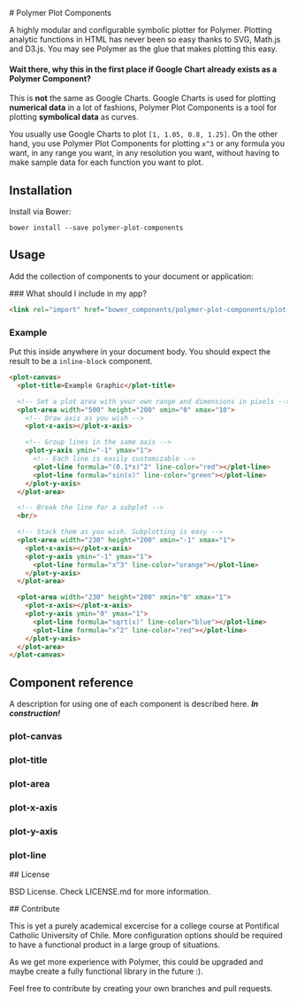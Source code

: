 # Polymer Plot Components

A highly modular and configurable symbolic plotter for Polymer. Plotting analytic functions in HTML has never been so easy thanks to SVG, Math.js and D3.js. You may see Polymer as the glue that makes plotting this easy.

#### Wait there, why this in the first place if Google Chart already exists as a Polymer Component?

This is **not** the same as Google Charts. Google Charts is used for plotting **numerical data** in a lot of fashions, Polymer Plot Components is a tool for plotting **symbolical data** as curves.

You usually use Google Charts to plot `[1, 1.05, 0.8, 1.25]`. On the other hand, you use Polymer Plot Components for plotting `x^3` or any formula you want, in any range you want, in any resolution you want, without having to make sample data for each function you want to plot.

## Installation

Install via Bower:

```
bower install --save polymer-plot-components
```

## Usage

Add the collection of components to your document or application:

### What should I include in my app?

```html
<link rel="import" href="bower_components/polymer-plot-components/plot-components.html">
```

### Example

Put this inside anywhere in your document body. You should expect the result to be a `inline-block` component.

```html
<plot-canvas>
  <plot-title>Example Graphic</plot-title>

  <!-- Set a plot area with your own range and dimensions in pixels -->
  <plot-area width="500" height="200" xmin="0" xmax="10">
    <!-- Draw axis as you wish -->
    <plot-x-axis></plot-x-axis>

    <!-- Group lines in the same axis -->
    <plot-y-axis ymin="-1" ymax="1">
      <!-- Each line is easily customizable -->
      <plot-line formula="(0.1*x)^2" line-color="red"></plot-line>
      <plot-line formula="sin(x)" line-color="green"></plot-line>
    </plot-y-axis>
  </plot-area>

  <!-- Break the line for a subplot -->
  <br/>

  <!-- Stack them as you wish. Subplotting is easy -->
  <plot-area width="230" height="200" xmin="-1" xmax="1">
    <plot-x-axis></plot-x-axis>
    <plot-y-axis ymin="-1" ymax="1">
      <plot-line formula="x^3" line-color="orange"></plot-line>
    </plot-y-axis>
  </plot-area>

  <plot-area width="230" height="200" xmin="0" xmax="1">
    <plot-x-axis></plot-x-axis>
    <plot-y-axis ymin="0" ymax="1">
      <plot-line formula="sqrt(x)" line-color="blue"></plot-line>
      <plot-line formula="x^2" line-color="red"></plot-line>
    </plot-y-axis>
  </plot-area>
</plot-canvas>
```

## Component reference

A description for using one of each component is described here. ***In construction!***

### plot-canvas
### plot-title
### plot-area
### plot-x-axis
### plot-y-axis
### plot-line

## License

BSD License. Check LICENSE.md for more information.

## Contribute

This is yet a purely academical excercise for a college course at Pontifical Catholic University of Chile. More configuration options should be required to have a functional product in a large group of situations.

As we get more experience with Polymer, this could be upgraded and maybe create a fully functional library in the future :).

Feel free to contribute by creating your own branches and pull requests.
